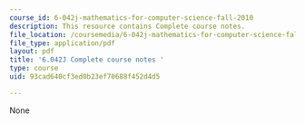 ```yaml
---
course_id: 6-042j-mathematics-for-computer-science-fall-2010
description: This resource contains Complete course notes.
file_location: /coursemedia/6-042j-mathematics-for-computer-science-fall-2010/93cad640cf3ed0b23ef70688f452d4d5_MIT6_042JF10_notes.pdf
file_type: application/pdf
layout: pdf
title: '6.042J Complete course notes '
type: course
uid: 93cad640cf3ed0b23ef70688f452d4d5

---
```

None